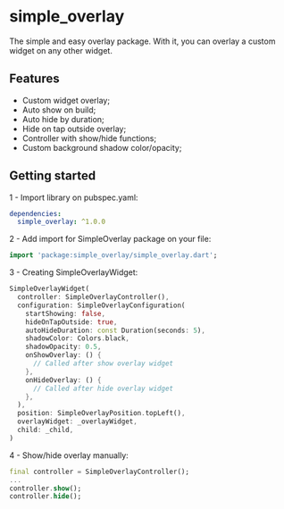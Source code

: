 <!--
This README describes the package. If you publish this package to pub.dev,
this README's contents appear on the landing page for your package.

For information about how to write a good package README, see the guide for
[writing package pages](https://dart.dev/guides/libraries/writing-package-pages).

For general information about developing packages, see the Dart guide for
[creating packages](https://dart.dev/guides/libraries/create-library-packages)
and the Flutter guide for
[developing packages and plugins](https://flutter.dev/developing-packages).
-->

# simple_overlay
The simple and easy overlay package. With it, you can overlay a custom widget on any other widget.

## Features
- Custom widget overlay;
- Auto show on build;
- Auto hide by duration;
- Hide on tap outside overlay;
- Controller with show/hide functions;
- Custom background shadow color/opacity;

## Getting started
1 - Import library on pubspec.yaml:
```yaml
dependencies:
  simple_overlay: ^1.0.0
```
2 - Add import for SimpleOverlay package on your file:
```dart
import 'package:simple_overlay/simple_overlay.dart';
```
3 - Creating SimpleOverlayWidget:
```dart
SimpleOverlayWidget(
  controller: SimpleOverlayController(),
  configuration: SimpleOverlayConfiguration(
    startShowing: false,
    hideOnTapOutside: true,
    autoHideDuration: const Duration(seconds: 5),
    shadowColor: Colors.black,
    shadowOpacity: 0.5,
    onShowOverlay: () {
      // Called after show overlay widget
    },
    onHideOverlay: () {
      // Called after hide overlay widget
    },
  ),
  position: SimpleOverlayPosition.topLeft(),
  overlayWidget: _overlayWidget,
  child: _child,
)
```
4 - Show/hide overlay manually:
```dart
final controller = SimpleOverlayController();
...
controller.show();
controller.hide();
```
